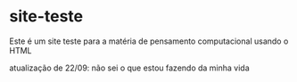 # site-teste
Este é um site teste para a matéria de pensamento computacional usando o HTML

atualização de 22/09: não sei o que estou fazendo da minha vida
